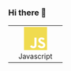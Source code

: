 ### Hi there 👋



<table>
 <tr>
    <td align="center" width="96"> 
      <a href="#macropower-tech" >
        <img src="https://raw.githubusercontent.com/devicons/devicon/master/icons/javascript/javascript-plain.svg" width="48" height="48" alt="JS" />
      </a>
      <br>Javascript
    </td>



  </tr>
</table>
